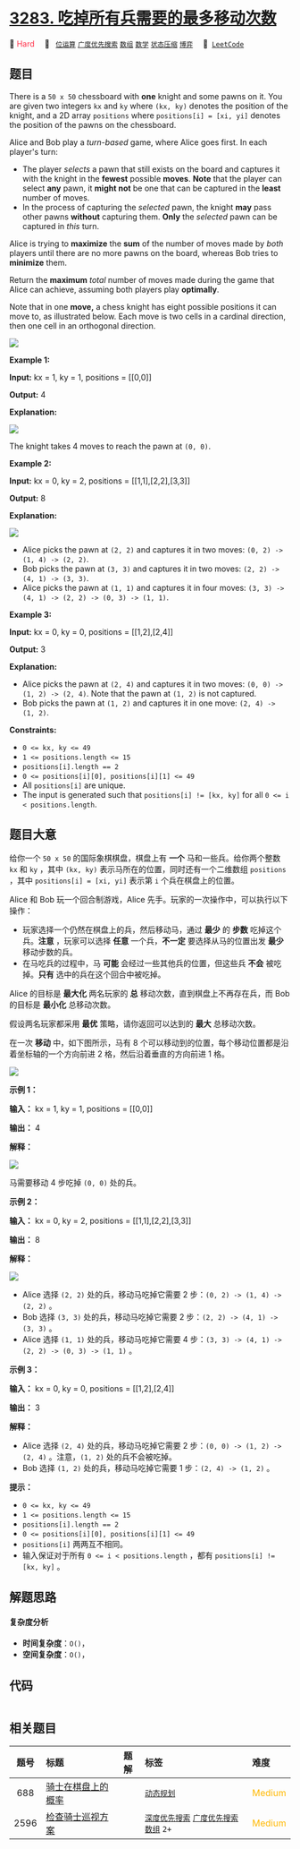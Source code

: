 # [3283. 吃掉所有兵需要的最多移动次数](https://leetcode.com/problems/maximum-number-of-moves-to-kill-all-pawns)

🔴 <font color=#ff334b>Hard</font>&emsp; 🔖&ensp; [`位运算`](/tag/bit-manipulation.md) [`广度优先搜索`](/tag/breadth-first-search.md) [`数组`](/tag/array.md) [`数学`](/tag/math.md) [`状态压缩`](/tag/bitmask.md) [`博弈`](/tag/game-theory.md)&emsp; 🔗&ensp;[`LeetCode`](https://leetcode.com/problems/maximum-number-of-moves-to-kill-all-pawns)

## 题目

There is a `50 x 50` chessboard with **one** knight and some pawns on it. You
are given two integers `kx` and `ky` where `(kx, ky)` denotes the position of
the knight, and a 2D array `positions` where `positions[i] = [xi, yi]` denotes
the position of the pawns on the chessboard.

Alice and Bob play a _turn-based_ game, where Alice goes first. In each
player's turn:

  * The player _selects_ a pawn that still exists on the board and captures it with the knight in the **fewest** possible **moves**. **Note** that the player can select **any** pawn, it **might not** be one that can be captured in the **least** number of moves.
  * In the process of capturing the _selected_ pawn, the knight **may** pass other pawns **without** capturing them. **Only** the _selected_ pawn can be captured in _this_ turn.

Alice is trying to **maximize** the **sum** of the number of moves made by
_both_ players until there are no more pawns on the board, whereas Bob tries
to **minimize** them.

Return the **maximum** _total_ number of moves made during the game that Alice
can achieve, assuming both players play **optimally**.

Note that in one **move,** a chess knight has eight possible positions it can
move to, as illustrated below. Each move is two cells in a cardinal direction,
then one cell in an orthogonal direction.

![](https://assets.leetcode.com/uploads/2024/08/01/chess_knight.jpg)



**Example 1:**

**Input:** kx = 1, ky = 1, positions = [[0,0]]

**Output:** 4

**Explanation:**

![](https://assets.leetcode.com/uploads/2024/08/16/gif3.gif)

The knight takes 4 moves to reach the pawn at `(0, 0)`.

**Example 2:**

**Input:** kx = 0, ky = 2, positions = [[1,1],[2,2],[3,3]]

**Output:** 8

**Explanation:**

**![](https://assets.leetcode.com/uploads/2024/08/16/gif4.gif)**

  * Alice picks the pawn at `(2, 2)` and captures it in two moves: `(0, 2) -> (1, 4) -> (2, 2)`.
  * Bob picks the pawn at `(3, 3)` and captures it in two moves: `(2, 2) -> (4, 1) -> (3, 3)`.
  * Alice picks the pawn at `(1, 1)` and captures it in four moves: `(3, 3) -> (4, 1) -> (2, 2) -> (0, 3) -> (1, 1)`.

**Example 3:**

**Input:** kx = 0, ky = 0, positions = [[1,2],[2,4]]

**Output:** 3

**Explanation:**

  * Alice picks the pawn at `(2, 4)` and captures it in two moves: `(0, 0) -> (1, 2) -> (2, 4)`. Note that the pawn at `(1, 2)` is not captured.
  * Bob picks the pawn at `(1, 2)` and captures it in one move: `(2, 4) -> (1, 2)`.



**Constraints:**

  * `0 <= kx, ky <= 49`
  * `1 <= positions.length <= 15`
  * `positions[i].length == 2`
  * `0 <= positions[i][0], positions[i][1] <= 49`
  * All `positions[i]` are unique.
  * The input is generated such that `positions[i] != [kx, ky]` for all `0 <= i < positions.length`.


## 题目大意

给你一个 `50 x 50` 的国际象棋棋盘，棋盘上有 **一个**  马和一些兵。给你两个整数 `kx` 和 `ky` ，其中 `(kx, ky)`
表示马所在的位置，同时还有一个二维数组 `positions` ，其中 `positions[i] = [xi, yi]` 表示第 `i`
个兵在棋盘上的位置。

Alice 和 Bob 玩一个回合制游戏，Alice 先手。玩家的一次操作中，可以执行以下操作：

  * 玩家选择一个仍然在棋盘上的兵，然后移动马，通过 **最少**  的 **步数** 吃掉这个兵。**注意**  ，玩家可以选择 **任意**  一个兵，**不一定**  要选择从马的位置出发 **最少**  移动步数的兵。
  * 在马吃兵的过程中，马 **可能**  会经过一些其他兵的位置，但这些兵 **不会**  被吃掉。**只有**  选中的兵在这个回合中被吃掉。

Alice 的目标是 **最大化**  两名玩家的 **总**  移动次数，直到棋盘上不再存在兵，而 Bob 的目标是 **最小化**  总移动次数。

假设两名玩家都采用 **最优**  策略，请你返回可以达到的 **最大**  总移动次数。

在一次 **移动**  中，如下图所示，马有 8 个可以移动到的位置，每个移动位置都是沿着坐标轴的一个方向前进 2 格，然后沿着垂直的方向前进 1 格。

![](https://assets.leetcode.com/uploads/2024/08/01/chess_knight.jpg)



**示例 1：**

**输入：** kx = 1, ky = 1, positions = [[0,0]]

**输出：** 4

**解释：**

![](https://assets.leetcode.com/uploads/2024/08/16/gif3.gif)

马需要移动 4 步吃掉 `(0, 0)` 处的兵。

**示例 2：**

**输入：** kx = 0, ky = 2, positions = [[1,1],[2,2],[3,3]]

**输出：** 8

**解释：**

**![](https://assets.leetcode.com/uploads/2024/08/16/gif4.gif)**

  * Alice 选择 `(2, 2)` 处的兵，移动马吃掉它需要 2 步：`(0, 2) -> (1, 4) -> (2, 2)` 。
  * Bob 选择 `(3, 3)` 处的兵，移动马吃掉它需要 2 步：`(2, 2) -> (4, 1) -> (3, 3)` 。
  * Alice 选择 `(1, 1)` 处的兵，移动马吃掉它需要 4 步：`(3, 3) -> (4, 1) -> (2, 2) -> (0, 3) -> (1, 1)` 。

**示例 3：**

**输入：** kx = 0, ky = 0, positions = [[1,2],[2,4]]

**输出：** 3

**解释：**

  * Alice 选择 `(2, 4)` 处的兵，移动马吃掉它需要 2 步：`(0, 0) -> (1, 2) -> (2, 4)` 。注意，`(1, 2)` 处的兵不会被吃掉。
  * Bob 选择 `(1, 2)` 处的兵，移动马吃掉它需要 1 步：`(2, 4) -> (1, 2)` 。



**提示：**

  * `0 <= kx, ky <= 49`
  * `1 <= positions.length <= 15`
  * `positions[i].length == 2`
  * `0 <= positions[i][0], positions[i][1] <= 49`
  * `positions[i]` 两两互不相同。
  * 输入保证对于所有 `0 <= i < positions.length` ，都有 `positions[i] != [kx, ky]` 。


## 解题思路

#### 复杂度分析

- **时间复杂度**：`O()`，
- **空间复杂度**：`O()`，

## 代码

```javascript

```

## 相关题目

<!-- prettier-ignore -->
| 题号 | 标题 | 题解 | 标签 | 难度 |
| :------: | :------ | :------: | :------ | :------ |
| 688 | [骑士在棋盘上的概率](https://leetcode.com/problems/knight-probability-in-chessboard) |  |  [`动态规划`](/tag/dynamic-programming.md) | <font color=#ffb800>Medium</font> |
| 2596 | [检查骑士巡视方案](https://leetcode.com/problems/check-knight-tour-configuration) |  |  [`深度优先搜索`](/tag/depth-first-search.md) [`广度优先搜索`](/tag/breadth-first-search.md) [`数组`](/tag/array.md) `2+` | <font color=#ffb800>Medium</font> |